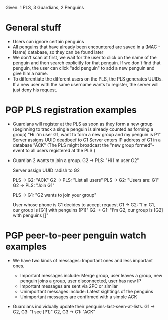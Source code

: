 Given: 1 PLS, 3 Guardians, 2 Penguins

# General stuff #

- Users can ignore certain penguins
- All penguins that have already been encountered are saved in a (MAC - Name) database, so they can be found later
- We don't scan at first, we wait for the user to click on the name of the penguin and then search explicitly for that penguin. If we don't find that penguin, the user can click "add penguin" to add a new penguin and give him a name.
- To differentiate the different users on the PLS, the PLS generates UUIDs. If a new user with the same username wants to register, the server will just deny his request.

# PGP PLS registration examples #

- Guardians will register at the PLS as soon as they form a new group (beginning to track a single penguin is already counted as forming a group)
	"Hi I'm user G1, want to form a new group and my penguin is P1"
	Server assigns UUID deadbeef to G1
	Server enters IP address of G1 in a database
	"ACK"
	(The PLS might broadcast the "new group formed"-event to all users registered at the PLS.)
- Guardian 2 wants to join a group.
	G2 -> PLS: "Hi I'm user G2"

	Server assign UUID radish to G2

	PLS -> G2: "ACK"
	G2 -> PLS: "List all users"
	PLS -> G2: "Users are: G1"
	G2 -> PLS: "Join G1"

	PLS -> G1: "G2 wants to join your group"

	User whose phone is G1 decides to accept request
	G1 -> G2: "I'm G1, our group is [G1] with penguins [P1]"
	G2 -> G1: "I'm G2, our group is [G2] with penguins []"
	

# PGP peer-to-peer penguin watch examples #
- We have two kinds of messages: Important ones and less important ones.
	- Important messages include: Merge group, user leaves a group, new penguin joins a group, user disconnected, user has new IP
	- Important messages are sent via 2PC or similar
	- Unimportant messages include: Latest sightings of the penguins
	- Unimportant messages are confirmed with a simple ACK

- Guardians individually update their penguins-last-seen-at-lists.
	G1 -> G2, G3: "I see [P1]"
	G2, G3 -> G1: "ACK"
